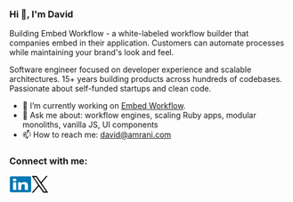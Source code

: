 ### Hi 👋, I'm David

Building Embed Workflow - a white-labeled workflow builder that companies embed in their application. Customers can automate processes while maintaining your brand's look and feel.

Software engineer focused on developer experience and scalable architectures. 15+ years building products across hundreds of codebases. Passionate about self-funded startups and clean code.

- 🔭 I’m currently working on [Embed Workflow](https://embedworkflow.com/).
- 💬 Ask me about: workflow engines, scaling Ruby apps, modular monoliths, vanilla JS, UI components
- 📫 How to reach me: david@amrani.com 

<h3 align="left">Connect with me:</h3>
<p align="left" style="display: flex">
  <a href="https://linkedin.com/in/amrani-david" target="blank"><img align="center" src="https://raw.githubusercontent.com/devicons/devicon/master/icons/linkedin/linkedin-original.svg" alt="linkedin" height="30" width="40" /></a>
  <a href="https://x.com/damrani5" target="blank"><img align="center" src="https://raw.githubusercontent.com/devicons/devicon/master/icons/twitter/twitter-original.svg" alt="twitter" height="30" width="30" /></a>
</p>
